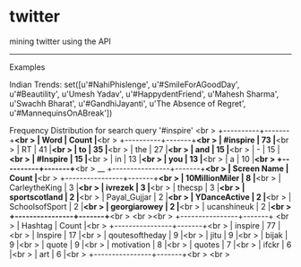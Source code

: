 # twitter
mining twitter using the API

------------------------------
Examples

Indian Trends:
set([u'#NahiPhislenge', u'#SmileForAGoodDay', u'#Beautility', u'Umesh Yadav', u'#HappydentFriend', u'Mahesh Sharma', u'Swachh Bharat', u'#GandhiJayanti', u'The Absence of Regret', u'#MannequinsOnABreak'])


Frequency Distribution for search query '#inspire' <br \>
+----------+-------+__<br \>
| Word     | Count |__<br \>
+----------+-------+__<br \>
| #inspire |    73 |__<br \>
| RT       |    41 |__<br \>
| to       |    35 |__<br \>
| the      |    27 |__<br \>
| and      |    15 |__<br \>
| -        |    15 |__<br \>
| #Inspire |    15 |__<br \>
| in       |    13 |__<br \>
| you      |    13 |__<br \>
| a        |    10 |__<br \>
+----------+-------+__<br \>
__
+----------------+-------+__<br \>
| Screen Name    | Count |__<br \>
+----------------+-------+__<br \>
| 10MillionMiler |     8 |__<br \>
| CarleytheKing  |     3 |__<br \>
| ivrezek        |     3 |__<br \>
| thecsp         |     3 |__<br \>
| sportscotland  |     2 |__<br \>
| Payal_Gujjar   |     2 |__<br \>
| YDanceActive   |     2 |__<br \>
| SchoolsofSport |     2 |__<br \>
| georgiarowey   |     2 |__<br \>
| ucanshineuk    |     2 |__<br \>
+----------------+-------+__<br \>
<br \><br \>
+----------------+-------+ <br \>
| Hashtag        | Count |<br \>
+----------------+-------+<br \>
| inspire        |    77 |<br \>
| Inspire        |    17 |<br \>
| qoutesoftheday |     9 |<br \>
| jitu           |     9 |<br \>
| bijak          |     9 |<br \>
| quote          |     9 |<br \>
| motivation     |     8 |<br \>
| quotes         |     7 |<br \>
| ifckr          |     6 |<br \>
| art            |     6 |<br \>
+----------------+-------+<br \>
<br \>
